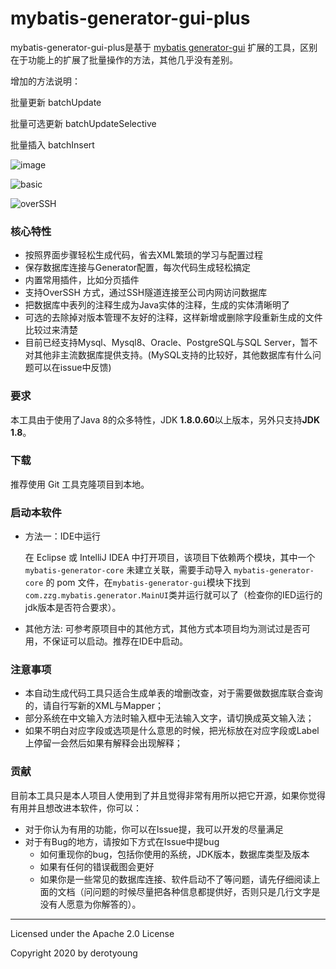 mybatis-generator-gui-plus
==============

mybatis-generator-gui-plus是基于 [mybatis generator-gui](https://github.com/zouzg/mybatis-generator-gui) 扩展的工具，区别在于功能上的扩展了批量操作的方法，其他几乎没有差别。

增加的方法说明：

批量更新 batchUpdate

批量可选更新 batchUpdateSelective

批量插入 batchInsert

![image](https://user-images.githubusercontent.com/3505708/49334784-1a42c980-f619-11e8-914d-9ea85db9cec3.png)


![basic](https://user-images.githubusercontent.com/3505708/51911610-45754980-240d-11e9-85ad-643e55cafab2.png)


![overSSH](https://user-images.githubusercontent.com/3505708/51911646-5920b000-240d-11e9-9048-738306a56d14.png)

### 核心特性
* 按照界面步骤轻松生成代码，省去XML繁琐的学习与配置过程
* 保存数据库连接与Generator配置，每次代码生成轻松搞定
* 内置常用插件，比如分页插件
* 支持OverSSH 方式，通过SSH隧道连接至公司内网访问数据库
* 把数据库中表列的注释生成为Java实体的注释，生成的实体清晰明了
* 可选的去除掉对版本管理不友好的注释，这样新增或删除字段重新生成的文件比较过来清楚
* 目前已经支持Mysql、Mysql8、Oracle、PostgreSQL与SQL Server，暂不对其他非主流数据库提供支持。(MySQL支持的比较好，其他数据库有什么问题可以在issue中反馈)

### 要求
本工具由于使用了Java 8的众多特性，JDK <strong>1.8.0.60</strong>以上版本，另外只支持<strong>JDK 1.8</strong>。

### 下载
推荐使用 Git 工具克隆项目到本地。


### 启动本软件

* 方法一：IDE中运行
  
   在 Eclipse 或 IntelliJ IDEA 中打开项目，该项目下依赖两个模块，其中一个 `mybatis-generator-core` 未建立关联，需要手动导入 `mybatis-generator-core` 的 pom 文件，在`mybatis-generator-gui`模块下找到`com.zzg.mybatis.generator.MainUI`类并运行就可以了（检查你的IED运行的jdk版本是否符合要求）。

* 其他方法: 可参考原项目中的其他方式，其他方式本项目均为测试过是否可用，不保证可以启动。推荐在IDE中启动。


### 注意事项
* 本自动生成代码工具只适合生成单表的增删改查，对于需要做数据库联合查询的，请自行写新的XML与Mapper；
* 部分系统在中文输入方法时输入框中无法输入文字，请切换成英文输入法；
* 如果不明白对应字段或选项是什么意思的时候，把光标放在对应字段或Label上停留一会然后如果有解释会出现解释；


### 贡献
目前本工具只是本人项目人使用到了并且觉得非常有用所以把它开源，如果你觉得有用并且想改进本软件，你可以：
* 对于你认为有用的功能，你可以在Issue提，我可以开发的尽量满足
* 对于有Bug的地方，请按如下方式在Issue中提bug
    * 如何重现你的bug，包括你使用的系统，JDK版本，数据库类型及版本
    * 如果有任何的错误截图会更好
    * 如果你是一些常见的数据库连接、软件启动不了等问题，请先仔细阅读上面的文档（问问题的时候尽量把各种信息都提供好，否则只是几行文字是没有人愿意为你解答的）。
    
- - -
Licensed under the Apache 2.0 License

Copyright 2020 by derotyoung
